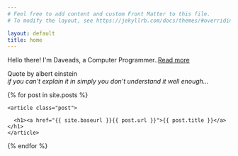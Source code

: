 ```yaml
---
# Feel free to add content and custom Front Matter to this file.
# To modify the layout, see https://jekyllrb.com/docs/themes/#overriding-theme-defaults

layout: default
title: home
---
```



Hello there! I'm Daveads, a Computer Programmer..[Read more](/about.html)

>
Quote by albert einstein<br>
<cite>if you can't explain it in simply you don't understand it well enough...</cite>



<div class="posts">
  {% for post in site.posts %}
	
    <article class="post">

      <h1><a href="{{ site.baseurl }}{{ post.url }}">{{ post.title }}</a></h1>
    </article>
	
  {% endfor %}
</div>
